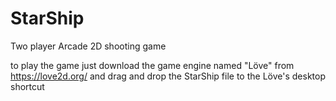 # StarShip
Two player Arcade 2D shooting game

to play the game just download the game engine named "Löve" from https://love2d.org/
and drag and drop the StarShip file to the Löve's desktop shortcut 
